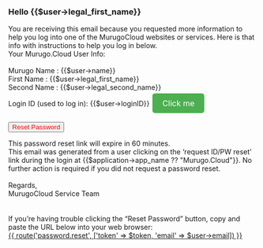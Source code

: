 ### Hello {{$user->legal_first_name}}
You are receiving this email because you requested more information to help you log into one of the MurugoCloud websites or services.
Here is that info with instructions to help you log in below.<br>
Your Murugo.Cloud User Info:
<br><br>
Murugo Name : {{$user->name}}
<br>
First Name : {{$user->legal_first_name}}
<br>
Second Name : {{$user->legal_second_name}}
<br>
Login ID (used to log in): {{$user->loginID}}
<a href="#" style="background-color: #4CAF50; color: white; padding: 10px 20px; text-align: center; text-decoration: none; display: inline-block; border-radius: 5px; font-size: 16px; margin: 4px 2px; cursor: pointer;">Click me</a>

<button href="{{ route('password.reset', ['token' => $token, 'email' => $user->email]) }}" style="color:red">Reset Password</button>

This password reset link will expire in 60 minutes.<br>
This email was generated from a user clicking on the ‘request ID/PW reset’ link during the login at {{$application->app_name ?? "Murugo.Cloud"}}. No further action is required if you did not request a password reset.
<br><br>
Regards,<br>
MurugoCloud Service Team<br><br><br>
If you’re having trouble clicking the “Reset Password” button, copy and paste the URL below into your web browser:<br>
<a href="{{ route('password.reset', ['token' => $token, 'email' => $user->email]) }}" class="btn btn-link resetpwd-button">{{ route('password.reset', ['token' => $token, 'email' => $user->email]) }}</a>
